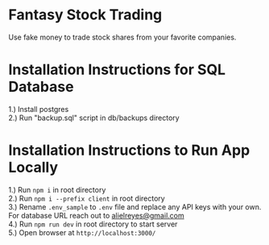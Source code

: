 # Fantasy Stock Trading

Use fake money to trade stock shares from your favorite companies.

# Installation Instructions for SQL Database

1.) Install postgres\
2.) Run "backup.sql" script in db/backups directory

# Installation Instructions to Run App Locally

1.) Run `npm i` in root directory\
2.) Run `npm i --prefix client` in root directory\
3.) Rename `.env_sample` to `.env` file and replace any API keys with your own. For database URL reach out to alielreyes@gmail.com\
4.) Run `npm run dev` in root directory to start server\
5.) Open browser at `http://localhost:3000/`
